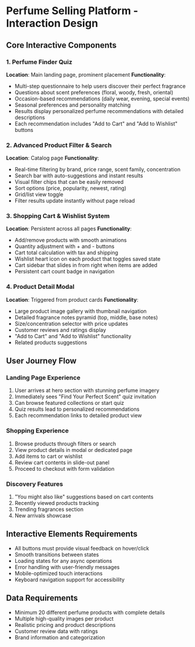 # Perfume Selling Platform - Interaction Design

## Core Interactive Components

### 1. Perfume Finder Quiz
**Location**: Main landing page, prominent placement
**Functionality**: 
- Multi-step questionnaire to help users discover their perfect fragrance
- Questions about scent preferences (floral, woody, fresh, oriental)
- Occasion-based recommendations (daily wear, evening, special events)
- Seasonal preferences and personality matching
- Results display personalized perfume recommendations with detailed descriptions
- Each recommendation includes "Add to Cart" and "Add to Wishlist" buttons

### 2. Advanced Product Filter & Search
**Location**: Catalog page
**Functionality**:
- Real-time filtering by brand, price range, scent family, concentration
- Search bar with auto-suggestions and instant results
- Visual filter chips that can be easily removed
- Sort options (price, popularity, newest, rating)
- Grid/list view toggle
- Filter results update instantly without page reload

### 3. Shopping Cart & Wishlist System
**Location**: Persistent across all pages
**Functionality**:
- Add/remove products with smooth animations
- Quantity adjustment with + and - buttons
- Cart total calculation with tax and shipping
- Wishlist heart icon on each product that toggles saved state
- Cart sidebar that slides in from right when items are added
- Persistent cart count badge in navigation

### 4. Product Detail Modal
**Location**: Triggered from product cards
**Functionality**:
- Large product image gallery with thumbnail navigation
- Detailed fragrance notes pyramid (top, middle, base notes)
- Size/concentration selector with price updates
- Customer reviews and ratings display
- "Add to Cart" and "Add to Wishlist" functionality
- Related products suggestions

## User Journey Flow

### Landing Page Experience
1. User arrives at hero section with stunning perfume imagery
2. Immediately sees "Find Your Perfect Scent" quiz invitation
3. Can browse featured collections or start quiz
4. Quiz results lead to personalized recommendations
5. Each recommendation links to detailed product view

### Shopping Experience
1. Browse products through filters or search
2. View product details in modal or dedicated page
3. Add items to cart or wishlist
4. Review cart contents in slide-out panel
5. Proceed to checkout with form validation

### Discovery Features
1. "You might also like" suggestions based on cart contents
2. Recently viewed products tracking
3. Trending fragrances section
4. New arrivals showcase

## Interactive Elements Requirements

- All buttons must provide visual feedback on hover/click
- Smooth transitions between states
- Loading states for any async operations
- Error handling with user-friendly messages
- Mobile-optimized touch interactions
- Keyboard navigation support for accessibility

## Data Requirements

- Minimum 20 different perfume products with complete details
- Multiple high-quality images per product
- Realistic pricing and product descriptions
- Customer review data with ratings
- Brand information and categorization